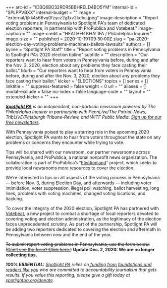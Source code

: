 +++
arc-id = "IDBQ6BO32RDR5BBHRELD4BO5YM"
internal-id = "SPLPPVBXX"
internal-budget = ""
image = "external/tjkk4s66vq0fzycz2g1xv2kdhc.jpeg"
image-description = "Report voting problems in Pennsylvania to Spotlight PA's team of dedicated election reporters, in partnership with ProPublica and Votebeat."
image-caption = ""
image-credit = "HEATHER KHALIFA / Philadelphia Inquirer"
image-size = ""
published = 2020-10-19T09:30:00Z
slug = "pa-2020-election-day-voting-problems-machines-ballots-lawsuits"
authors = []
byline = "Spotlight PA Staff"
title = "Report voting problems in Pennsylvania to Spotlight PA’s 2020 election tipline"
subtitle = ""
description = "Our reporters want to hear from voters in Pennsylvania before, during and after the Nov. 3, 2020, election about any problems they face casting their ballot."
blurb = "Our reporters want to hear from voters in Pennsylvania before, during and after the Nov. 3, 2020, election about any problems they face casting their ballot."
kicker = "ELECTIONS"
topics = []
series = []
linktitle = ""
suppress-featured = false
weight = 0
url = ""
aliases = []
modal-exclude = false
no-index = false
language-code = ""
layout = ""
extended-kicker = ""
+++

<a href="https://lesspage.com/"><i><b>Spotlight PA</b></i></a><i> is an independent, non-partisan newsroom powered by The Philadelphia Inquirer in partnership with PennLive/The Patriot-News, TribLIVE/Pittsburgh Tribune-Review, and WITF Public Media. </i><a href="https://lesspage.com/newsletters"><i>Sign up for our free newsletters</i></a><i>.</i>

With Pennsylvania poised to play a starring role in the upcoming 2020 election, Spotlight PA wants to hear from voters throughout the state on any problems or concerns they encounter while trying to vote.

Tips will be shared with our newsroom, our partner newsrooms across Pennsylvania, and ProPublica, a national nonprofit news organization. The collaboration is part of ProPublica’s “<a href="https://www.propublica.org/electionland" target=_blank>Electionland</a>" project, which seeks to provide local newsrooms more resources to cover the election.

We’re interested in tips on all aspects of the voting process in Pennsylvania — before Nov. 3, during Election Day, and afterwards — including voter intimidation, voter suppression, illegal poll watching, ballot harvesting, long lines, problems with voting machines, changed voting locations, and hacking.

To cover the integrity of the 2020 election, Spotlight PA has partnered with <a href="https://votebeat.org/" target=_blank>Votebeat</a>, a new project to combat a shortage of local reporters devoted to covering voting and election administration, as the legitimacy of the election faces unprecedented scrutiny. As part of the partnership, Spotlight PA will be adding two reporters dedicated to covering the election and aftermath in Pennsylvania between now and the end of the year.

<del>To submit report voting problems in Pennsylvania, use the form below. (<a href="https://web.archive.org/web/20201130132132/https://propublica.forms.fm/electionland-2020-tips/forms/8254">Can’t see the form? Click here.</a>)</del> <b>Update Dec. 2, 2020: We are no longer collecting tips.</b>

<i><b>100% ESSENTIAL:</b></i><i> </i><a href="https://lesspage.com/"><i>Spotlight PA</i></a><i> relies on</i><a href="https://lesspage.com/support"><i> funding from foundations and readers like you</i></a><i> who are committed to accountability journalism that gets results. If you value this reporting, please give a gift today at </i><a href="http://spotlightpa.org/donate"><i>spotlightpa.org/donate</i></a><i>.</i>

